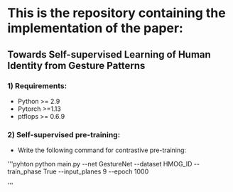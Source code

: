 # This is the repository containing the implementation of the paper: 
## Towards Self-supervised Learning of Human Identity from Gesture Patterns

### 1) Requirements:
* Python >= 2.9
* Pytorch >=1.13
* ptflops >= 0.6.9

### 2) Self-supervised pre-training:
* Write the following command for contrastive pre-training:

 '''pyhton
 python main.py --net GestureNet --dataset HMOG_ID --train_phase True --input_planes 9 --epoch 1000
 
 '''
 
